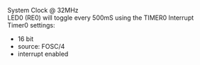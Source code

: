 System Clock @ 32MHz   
LED0 (RE0) will toggle every 500mS using the TIMER0 Interrupt   
Timer0 settings:
- 16 bit
- source: FOSC/4
- interrupt enabled
